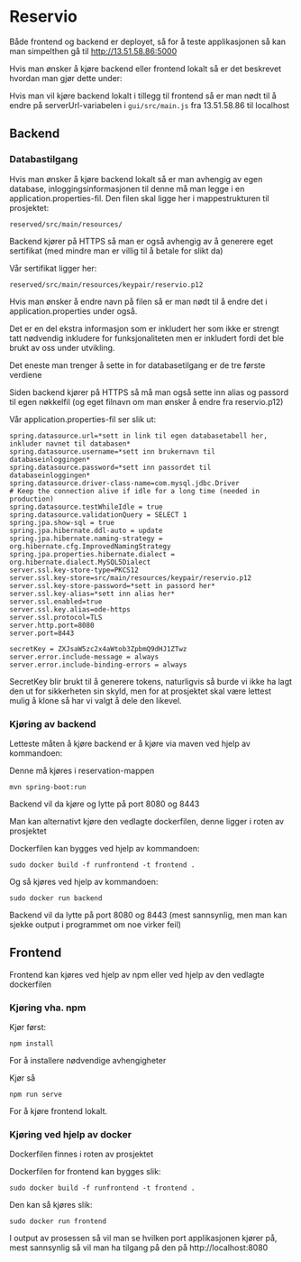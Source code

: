 # Reservio
Både frontend og backend er deployet, så for å teste applikasjonen så kan man simpelthen gå til http://13.51.58.86:5000

Hvis man ønsker å kjøre backend eller frontend lokalt så er det beskrevet hvordan man gjør dette under:

Hvis man vil kjøre backend lokalt i tillegg til frontend så er man nødt til å endre på serverUrl-variabelen i
``gui/src/main.js`` fra 13.51.58.86 til localhost
## Backend
### Databastilgang
Hvis man ønsker å kjøre backend lokalt så er man avhengig av egen database, inloggingsinformasjonen til denne må man legge i en application.properties-fil. Den filen skal ligge her i mappestrukturen til prosjektet:
```
reserved/src/main/resources/
```
Backend kjører på HTTPS så man er også avhengig av å generere eget sertifikat (med mindre man er villig til å betale for
slikt da)

Vår sertifikat ligger her:
```
reserved/src/main/resources/keypair/reservio.p12
```
Hvis man ønsker å endre navn på filen så er man nødt til å endre det i application.properties under også.

Det er en del ekstra informasjon som er inkludert her som ikke er strengt tatt nødvendig inkludere for funksjonaliteten
men er inkludert fordi det ble brukt av oss under utvikling.

Det eneste man trenger å sette in for databasetilgang er de tre første verdiene

Siden backend kjører på HTTPS så må man også sette inn alias og passord til egen nøkkelfil (og eget filnavn om man 
ønsker å endre fra reservio.p12)

Vår application.properties-fil ser slik ut:
```
spring.datasource.url=*sett in link til egen databasetabell her, inkluder navnet til databasen*
spring.datasource.username=*sett inn brukernavn til databaseinloggingen*
spring.datasource.password=*sett inn passordet til databaseinloggingen*
spring.datasource.driver-class-name=com.mysql.jdbc.Driver
# Keep the connection alive if idle for a long time (needed in production)
spring.datasource.testWhileIdle = true
spring.datasource.validationQuery = SELECT 1
spring.jpa.show-sql = true
spring.jpa.hibernate.ddl-auto = update
spring.jpa.hibernate.naming-strategy = org.hibernate.cfg.ImprovedNamingStrategy
spring.jpa.properties.hibernate.dialect = org.hibernate.dialect.MySQL5Dialect
server.ssl.key-store-type=PKCS12
server.ssl.key-store=src/main/resources/keypair/reservio.p12
server.ssl.key-store-password=*sett in passord her*
server.ssl.key-alias=*sett inn alias her*
server.ssl.enabled=true
server.ssl.key.alias=ode-https
server.ssl.protocol=TLS
server.http.port=8080
server.port=8443

secretKey = ZXJsaW5zc2x4aWtob3ZpbmQ9dHJ1ZTwz
server.error.include-message = always
server.error.include-binding-errors = always
```

SecretKey blir brukt til å generere tokens, naturligvis så burde vi ikke ha lagt den ut for sikkerheten sin skyld, men for at prosjektet skal være lettest mulig å klone så har vi valgt å dele den likevel. 

### Kjøring av backend
Letteste måten å kjøre backend er å kjøre via maven ved hjelp av kommandoen:

Denne må kjøres i reservation-mappen
```
mvn spring-boot:run
```
Backend vil da kjøre og lytte på port 8080 og 8443

Man kan alternativt kjøre den vedlagte dockerfilen, denne ligger i roten av prosjektet

Dockerfilen kan bygges ved hjelp av kommandoen:
```
sudo docker build -f runfrontend -t frontend .
```
Og så kjøres ved hjelp av kommandoen:
```
sudo docker run backend
```

Backend vil da lytte på port 8080 og 8443 (mest sannsynlig, men man kan sjekke output i programmet om noe virker feil)

## Frontend
Frontend kan kjøres ved hjelp av npm eller ved hjelp av den vedlagte dockerfilen

### Kjøring vha. npm
Kjør først:
```
npm install
```
For å installere nødvendige avhengigheter

Kjør så
```
npm run serve
```
For å kjøre frontend lokalt.


### Kjøring ved hjelp av docker
Dockerfilen finnes i roten av prosjektet

Dockerfilen for frontend kan bygges slik:
```
sudo docker build -f runfrontend -t frontend .
```
Den kan så kjøres slik:
```
sudo docker run frontend
```
I output av prosessen så vil man se hvilken port applikasjonen kjører på, mest sannsynlig så vil man ha tilgang på den 
på http://localhost:8080
